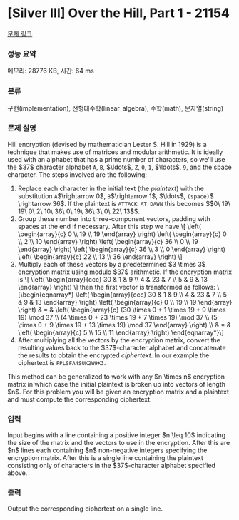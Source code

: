 # [Silver III] Over the Hill, Part 1 - 21154 

[문제 링크](https://www.acmicpc.net/problem/21154) 

### 성능 요약

메모리: 28776 KB, 시간: 64 ms

### 분류

구현(implementation), 선형대수학(linear_algebra), 수학(math), 문자열(string)

### 문제 설명

<p>Hill encryption (devised by mathematician Lester S. Hill in 1929) is a technique that makes use of matrices and modular arithmetic.  It is ideally used with an alphabet that has a prime number of characters, so we'll use the $37$ character alphabet <code>A</code>, <code>B</code>, $\ldots$, <code>Z</code>, <code>0</code>, <code>1</code>, $\ldots$, <code>9</code>, and the space character.  The steps involved are the following:</p>

<ol>
	<li>Replace each character in the initial text (the <em>plaintext</em>) with the substitution <code>A</code>$\rightarrow 0$, <code>B</code>$\rightarrow 1$, $\ldots$, <code>(space)</code>$ \rightarrow 36$.  If the plaintext is <code>ATTACK AT DAWN</code> this becomes $$0\ 19\ 19\ 0\ 2\ 10\ 36\ 0\ 19\ 36\ 3\ 0\ 22\ 13$$.</li>
	<li>Group these number into three-component vectors, padding with spaces at the end if necessary.  After this step we have \[ \left( \begin{array}{c} 0 \\ 19 \\ 19 \end{array} \right) \left( \begin{array}{c} 0 \\ 2 \\ 10 \end{array} \right) \left( \begin{array}{c} 36 \\ 0 \\ 19 \end{array} \right) \left( \begin{array}{c} 36 \\ 3 \\ 0 \end{array} \right) \left( \begin{array}{c} 22 \\ 13 \\ 36 \end{array} \right) \]</li>
	<li>Multiply each of these vectors by a predetermined $3 \times 3$ encryption matrix using modulo $37$ arithmetic. If the encryption matrix is \[ \left( \begin{array}{ccc} 30 &  1 &  9 \\ 4 & 23 &  7 \\ 5 &  9 & 13 \end{array} \right) \] then the first vector is transformed as follows: \[\begin{eqnarray*} \left( \begin{array}{ccc} 30 &  1 &  9 \\ 4 & 23 &  7 \\ 5 &  9 & 13 \end{array} \right) \left( \begin{array}{c} 0 \\ 19 \\ 19 \end{array} \right) & = & \left( \begin{array}{c} (30 \times 0 + 1 \times 19 + 9 \times 19) \mod 37 \\ (4 \times 0 + 23 \times 19 + 7 \times 19) \mod 37 \\ (5 \times 0 + 9 \times 19 + 13 \times 19) \mod 37 \end{array} \right) \\ & = & \left( \begin{array}{c} 5 \\ 15 \\ 11 \end{array} \right) \end{eqnarray*}\]</li>
	<li>After multiplying all the vectors by the encryption matrix, convert the resulting values back to the $37$-character alphabet and concatenate the results to obtain the encrypted <em>ciphertext</em>.  In our example the ciphertext is <code>FPLSFA4SUK2W9K3</code>.</li>
</ol>

<p>This method can be generalized to work with any $n \times n$ encryption matrix in which case the initial plaintext is broken up into vectors of length $n$.  For this problem you will be given an encryption matrix and a plaintext and must compute the corresponding ciphertext.</p>

### 입력 

 <p>Input begins with a line containing a positive integer $n \leq 10$ indicating the size of the matrix and the vectors to use in the encryption.  After this are $n$ lines each containing $n$ non-negative integers specifying the encryption matrix. After this is a single line containing the plaintext consisting only of characters in the $37$-character alphabet specified above.</p>

### 출력 

 <p>Output the corresponding ciphertext on a single line.</p>


